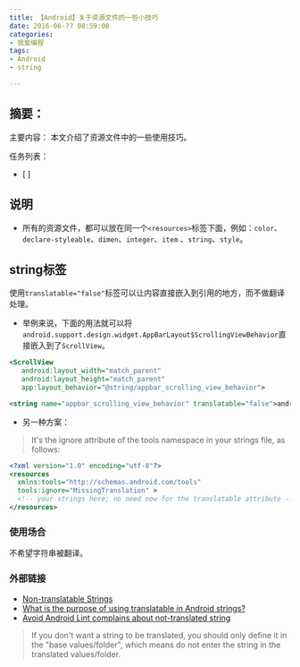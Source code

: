 ```yaml
---
title: 【Android】关于资源文件的一些小技巧
date: 2016-06-?? 08:59:00
categories:
- 我爱编程
tags:
- Android
- string

---
```


## 摘要：
主要内容：
本文介绍了资源文件中的一些使用技巧。

任务列表：
- [ ]


<!--more-->
## 说明
- 所有的资源文件，都可以放在同一个`<resources>`标签下面，例如：`color`、`declare-styleable`、`dimen`、`integer`、`item`
、`string`、`style`。


## string标签
使用`translatable="false"`标签可以让内容直接嵌入到引用的地方，而不做翻译处理。
 * 举例来说，下面的用法就可以将`android.support.design.widget.AppBarLayout$ScrollingViewBehavior`直接嵌入到了`ScrollView`。

 ``` xml
 <ScrollView
    android:layout_width="match_parent"
    android:layout_height="match_parent"
    app:layout_behavior="@string/appbar_scrolling_view_behavior">
 ```

 ``` xml
 <string name="appbar_scrolling_view_behavior" translatable="false">android.support.design.widget.AppBarLayout$ScrollingViewBehavior</string>
 ```

- 另一种方案：
> It's the ignore attribute of the tools namespace in your strings file, as follows:
``` xml
<?xml version="1.0" encoding="utf-8"?>
<resources
  xmlns:tools="http://schemas.android.com/tools"
  tools:ignore="MissingTranslation" >
  <!-- your strings here; no need now for the translatable attribute -->
</resources>
```

### 使用场合
不希望字符串被翻译。

### 外部链接
- [Non-translatable Strings](http://tools.android.com/recent/non-translatablestrings)
- [What is the purpose of using translatable in Android strings?](http://stackoverflow.com/questions/3925072/what-is-the-purpose-of-using-translatable-in-android-strings/13688979)
- [Avoid Android Lint complains about not-translated string](http://stackoverflow.com/questions/12590739/avoid-android-lint-complains-about-not-translated-string)
> If you don't want a string to be translated, you should only define it in the "base values/folder", which means do not enter the string in the translated values/folder.
